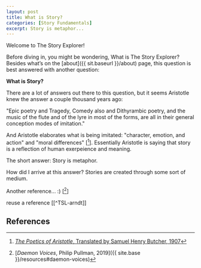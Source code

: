 ```yaml
---
layout: post
title: What is Story?
categories: [Story Fundamentals]
excerpt: Story is metaphor...
---
```


Welcome to The Story Explorer!

Before diving in, you might be wondering, What is The Story Explorer? Besides what’s on the [about]({{ sit.baseurl }}/about) page, this question is best answered with another question:

**What is Story?**

There are a lot of answers out there to this question, but it seems Aristotle knew the answer a couple thousand years ago:

"Epic poetry and Tragedy, Comedy also and Dithyrambic poetry, and the music of the flute and of the lyre in most of the forms, are all in their general conception modes of imitation."

And Aristotle elaborates what is being imitated: "character, emotion, and action" and "moral differences" [[^poetics]]. Essentially Aristotle is saying that story is a reflection of human exerpeience and meaning. 

The short answer: Story is metaphor.

How did I arrive at this answer? Stories are created through some sort of medium.



Another reference... :) [[^daemon]]

reuse a reference [[^TSL-arndt]]

## References
[^TSL]: [The Screenwriting Life: 49 \| Michael Arndt's Act 1 Masterclass](https://anchor.fm/thescreenwritinglife/)
[^daemon]: [*Daemon Voices*, Philip Pullman, 2019]({{ site.base }}/resources#daemon-voices)
[^MWLB]: [*Meatphors We Live By*, George Lakoff and Mark Johnson, 2003]({{ site.base }}/resources#mwlb)
[^Turner]: [*The Literary Mind*, Mark Turner, 1998]({{ site.base }}/resources#literary-mind)
[^Arndt-endings]:
[^Arndt-TS3]: 
[^Johnson-understanding]: 
[^Lakoff-]: --> I think in one of those lectures I watched either one or both Lakoff and Johnson talked about the neuroscientific evidence for metaphor as embodied meaning.
[^Johnson-]:
[^story-defn-MW]: [NEED TO CITE dictionary defn properly](https://www.merriam-webster.com/dictionary/story)
[^poetics]: [*The Poetics of Aristotle*, Translated by Samuel Henry Butcher, 1907](https://www.google.com/books/edition/The_Poetics_of_Aristotle/OdBDAQAAMAAJ?hl=en&gbpv=1&printsec=frontcover)
